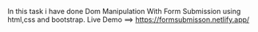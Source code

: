  In this task i have done Dom Manipulation With Form Submission
 using html,css and bootstrap.
 Live Demo ==> https://formsubmisson.netlify.app/
